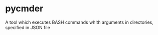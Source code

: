 # pycmder
A tool which executes BASH commands whith arguments in directories, specified in JSON file
